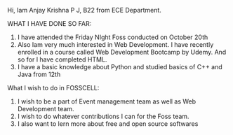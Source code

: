 Hi,
Iam Anjay Krishna P J, B22 from ECE Department.

WHAT I HAVE DONE SO FAR:

1) I have attended the Friday NIght Foss conducted on October 20th
2) Also Iam very much interested in Web Development. I have recently enrolled in a course called Web Development Bootcamp by Udemy. And so for I have completed HTML.
3) I  have a basic knowledge about Python and studied basics of C++ and Java from 12th

What I wish to do in FOSSCELL:

1) I wish to be a part of Event management team as well as Web Development team.
2) I wish to do whatever contributions I can for the Foss team.
3) I also want to lern more about free and open source softwares

